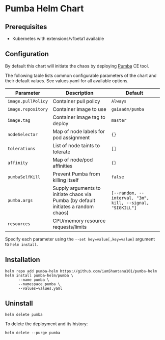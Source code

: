 # Pumba Helm Chart

## Prerequisites

* Kubernetes with extensions/v1beta1 available

## Configuration

By default this chart will initiate the chaos by deploying [Pumba](https://github.com/alexei-led/pumba) CE tool.

The following table lists common configurable parameters of the chart and
their default values. See values.yaml for all available options.

|       Parameter                        |           Description                       |                         Default                     |
|----------------------------------------|---------------------------------------------|-----------------------------------------------------|
| `image.pullPolicy`                     | Container pull policy                       | `Always`                                            |
| `image.repository`                     | Container image to use                      | `gaiaadm/pumba`                                   |
| `image.tag`                            | Container image tag to deploy               | `master`                                            |
| `nodeSelector`                         | Map of node labels for pod assignment       | `{}`                                                |
| `tolerations`                          | List of node taints to tolerate             | `[]`                                                |
| `affinity`                             | Map of node/pod affinities                  | `{}`                                                |
| `pumbaSelfKill`                      | Prevent Pumba from killing itself           | `false`                                             |
| `pumba.args`                  | Supply arguments to initiate chaos via Pumba (by default initiates a random chaos)           | `[--random, --interval, "3m", kill, --signal, "SIGKILL"]`                                             |
| `resources`                      | CPU/memory resource requests/limits           |                                            |

Specify each parameter using the `--set key=value[,key=value]` argument to
`helm install`.

## Installation

```shell
helm repo add pumba-helm https://github.com/iamShantanu101/pumba-helm   
helm install pumba-helm/pumba \
      --name pumba \
      --namespace pumba \
      --values=values.yaml
```

## Uninstall

```shell
helm delete pumba
```

To delete the deployment and its history:
```shell
helm delete --purge pumba
```
